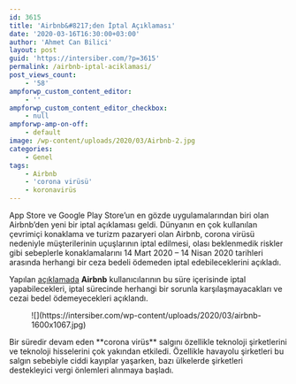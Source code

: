 ```yaml
---
id: 3615
title: 'Airbnb&#8217;den İptal Açıklaması'
date: '2020-03-16T16:30:00+03:00'
author: 'Ahmet Can Bilici'
layout: post
guid: 'https://intersiber.com/?p=3615'
permalink: /airbnb-iptal-aciklamasi/
post_views_count:
    - '58'
ampforwp_custom_content_editor:
    - ''
ampforwp_custom_content_editor_checkbox:
    - null
ampforwp-amp-on-off:
    - default
image: /wp-content/uploads/2020/03/Airbnb-2.jpg
categories:
    - Genel
tags:
    - Airbnb
    - 'corona virüsü'
    - koronavirüs
---
```


App Store ve Google Play Store’un en gözde uygulamalarından biri olan Airbnb’den yeni bir iptal açıklaması geldi. Dünyanın en çok kullanılan çevrimiçi konaklama ve turizm pazaryeri olan Airbnb, corona virüsü nedeniyle müşterilerinin uçuşlarının iptal edilmesi, olası beklenmedik riskler gibi sebeplerle konaklamalarını 14 Mart 2020 – 14 Nisan 2020 tarihleri arasında herhangi bir ceza bedeli ödemeden iptal edebileceklerini açıkladı.

Yapılan [açıklamada](https://www.airbnb.com.tr/help/article/2701/hafifletici-nedenler-politikas%C4%B1-ve-koronavir%C3%BCs-covid19) **Airbnb** kullanıcılarının bu süre içerisinde iptal yapabilecekleri, iptal sürecinde herhangi bir sorunla karşılaşmayacakları ve cezai bedel ödemeyecekleri açıklandı.

<figure class="wp-block-image size-large">![](https://intersiber.com/wp-content/uploads/2020/03/airbnb-1600x1067.jpg)</figure>Bir süredir devam eden **corona virüs** salgını özellikle teknoloji şirketlerini ve teknoloji hisselerini çok yakından etkiledi. Özellikle havayolu şirketleri bu salgın sebebiyle ciddi kayıplar yaşarken, bazı ülkelerde şirketleri destekleyici vergi önlemleri alınmaya başladı.